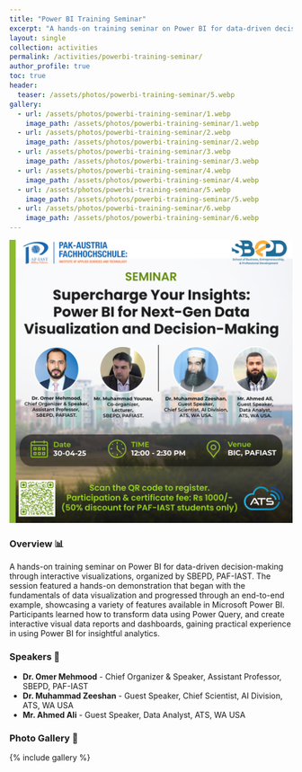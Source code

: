 ```yaml
---
title: "Power BI Training Seminar"
excerpt: "A hands-on training seminar on Power BI for data-driven decision-making through interactive visuals."
layout: single
collection: activities
permalink: /activities/powerbi-training-seminar/
author_profile: true
toc: true
header:
  teaser: /assets/photos/powerbi-training-seminar/5.webp
gallery:
  - url: /assets/photos/powerbi-training-seminar/1.webp
    image_path: /assets/photos/powerbi-training-seminar/1.webp
  - url: /assets/photos/powerbi-training-seminar/2.webp
    image_path: /assets/photos/powerbi-training-seminar/2.webp
  - url: /assets/photos/powerbi-training-seminar/3.webp
    image_path: /assets/photos/powerbi-training-seminar/3.webp
  - url: /assets/photos/powerbi-training-seminar/4.webp
    image_path: /assets/photos/powerbi-training-seminar/4.webp
  - url: /assets/photos/powerbi-training-seminar/5.webp
    image_path: /assets/photos/powerbi-training-seminar/5.webp
  - url: /assets/photos/powerbi-training-seminar/6.webp
    image_path: /assets/photos/powerbi-training-seminar/6.webp
---
```


![Power BI Seminar Flyer](/assets/photos/powerbi-training-seminar/flyer.jpg)

### Overview 📊

A hands-on training seminar on Power BI for data-driven decision-making through interactive visualizations, organized by SBEPD, PAF-IAST. The session featured a hands-on demonstration that began with the fundamentals of data visualization and progressed through an end-to-end example, showcasing a variety of features available in Microsoft Power BI. Participants learned how to transform data using Power Query, and create interactive visual data reports and dashboards, gaining practical experience in using Power BI for insightful analytics.

### Speakers 👥
- **Dr. Omer Mehmood** - Chief Organizer & Speaker, Assistant Professor, SBEPD, PAF-IAST
- **Dr. Muhammad Zeeshan** - Guest Speaker, Chief Scientist, AI Division, ATS, WA USA
- **Mr. Ahmed Ali** - Guest Speaker, Data Analyst, ATS, WA USA

### Photo Gallery 📸
{% include gallery %}